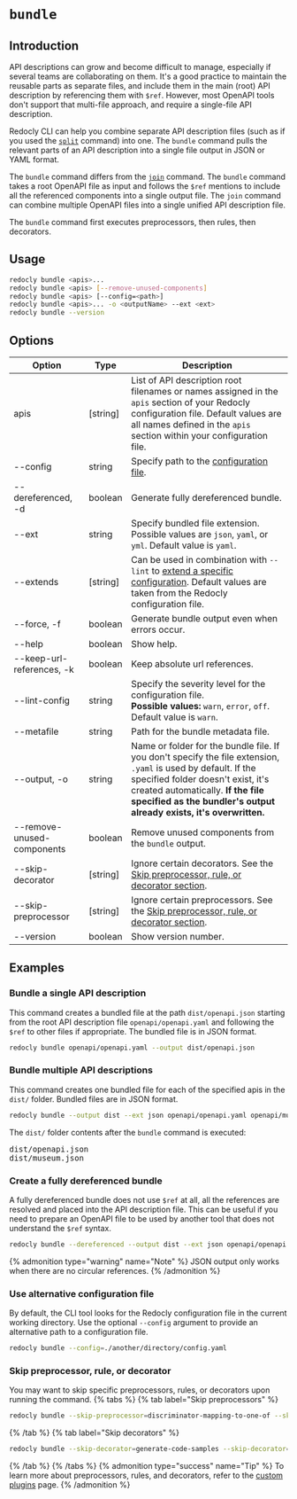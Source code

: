 # `bundle`

## Introduction

API descriptions can grow and become difficult to manage, especially if several teams are collaborating on them. It's a good practice to maintain the reusable parts as separate files, and include them in the main (root) API description by referencing them with `$ref`. However, most OpenAPI tools don't support that multi-file approach, and require a single-file API description.

Redocly CLI can help you combine separate API description files (such as if you used the [`split`](./split.md) command) into one. The `bundle` command pulls the relevant parts of an API description into a single file output in JSON or YAML format.

The `bundle` command differs from the [`join`](./join.md) command. The `bundle` command takes a root OpenAPI file as input and follows the `$ref` mentions to include all the referenced components into a single output file. The `join` command can combine multiple OpenAPI files into a single unified API description file.

The `bundle` command first executes preprocessors, then rules, then decorators.

## Usage

```bash
redocly bundle <apis>...
redocly bundle <apis> [--remove-unused-components]
redocly bundle <apis> [--config=<path>]
redocly bundle <apis>... -o <outputName> --ext <ext>
redocly bundle --version
```

## Options

| Option                     | Type     | Description                                                                                                                                                                                                                                                     |
| -------------------------- | -------- | --------------------------------------------------------------------------------------------------------------------------------------------------------------------------------------------------------------------------------------------------------------- |
| apis                       | [string] | List of API description root filenames or names assigned in the `apis` section of your Redocly configuration file. Default values are all names defined in the `apis` section within your configuration file.                                                   |
| --config                   | string   | Specify path to the [configuration file](#use-alternative-configuration-file).                                                                                                                                                                                  |
| --dereferenced, -d         | boolean  | Generate fully dereferenced bundle.                                                                                                                                                                                                                             |
| --ext                      | string   | Specify bundled file extension. Possible values are `json`, `yaml`, or `yml`. Default value is `yaml`.                                                                                                                                                          |
| --extends                  | [string] | Can be used in combination with `--lint` to [extend a specific configuration](./lint.md#extend-configuration). Default values are taken from the Redocly configuration file.                                                                                    |
| --force, -f                | boolean  | Generate bundle output even when errors occur.                                                                                                                                                                                                                  |
| --help                     | boolean  | Show help.                                                                                                                                                                                                                                                      |
| --keep-url-references, -k  | boolean  | Keep absolute url references.                                                                                                                                                                                                                                   |
| --lint-config              | string   | Specify the severity level for the configuration file. <br/> **Possible values:** `warn`, `error`, `off`. Default value is `warn`.                                                                                                                              |
| --metafile                 | string   | Path for the bundle metadata file.                                                                                                                                                                                                                              |
| --output, -o               | string   | Name or folder for the bundle file. If you don't specify the file extension, `.yaml` is used by default. If the specified folder doesn't exist, it's created automatically. **If the file specified as the bundler's output already exists, it's overwritten.** |
| --remove-unused-components | boolean  | Remove unused components from the `bundle` output.                                                                                                                                                                                                              |
| --skip-decorator           | [string] | Ignore certain decorators. See the [Skip preprocessor, rule, or decorator section](#skip-preprocessor-rule-or-decorator).                                                                                                                                       |
| --skip-preprocessor        | [string] | Ignore certain preprocessors. See the [Skip preprocessor, rule, or decorator section](#skip-preprocessor-rule-or-decorator).                                                                                                                                    |
| --version                  | boolean  | Show version number.                                                                                                                                                                                                                                            |

## Examples

### Bundle a single API description

This command creates a bundled file at the path `dist/openapi.json` starting from the root API description file `openapi/openapi.yaml` and following the `$ref` to other files if appropriate. The bundled file is in JSON format.

```bash
redocly bundle openapi/openapi.yaml --output dist/openapi.json
```

### Bundle multiple API descriptions

This command creates one bundled file for each of the specified apis in the `dist/` folder. Bundled files are in JSON format.

```bash Command
redocly bundle --output dist --ext json openapi/openapi.yaml openapi/museum.yaml
```

The `dist/` folder contents after the `bundle` command is executed:

<pre>
dist/openapi.json
dist/museum.json
</pre>

### Create a fully dereferenced bundle

A fully dereferenced bundle does not use `$ref` at all, all the references are resolved and placed into the API description file. This can be useful if you need to prepare an OpenAPI file to be used by another tool that does not understand the `$ref` syntax.

```bash
redocly bundle --dereferenced --output dist --ext json openapi/openapi.yaml openapi/museum.yaml
```

{% admonition type="warning" name="Note" %}
JSON output only works when there are no circular references.
{% /admonition %}

### Use alternative configuration file

By default, the CLI tool looks for the Redocly configuration file in the current working directory. Use the optional `--config` argument to provide an alternative path to a configuration file.

```bash
redocly bundle --config=./another/directory/config.yaml
```

### Skip preprocessor, rule, or decorator

You may want to skip specific preprocessors, rules, or decorators upon running the command.
{% tabs %}
{% tab label="Skip preprocessors" %}

```bash
redocly bundle --skip-preprocessor=discriminator-mapping-to-one-of --skip-preprocessor=another-example
```

{% /tab  %}
{% tab label="Skip decorators" %}

```bash
redocly bundle --skip-decorator=generate-code-samples --skip-decorator=remove-internal-operations
```

{% /tab  %}
{% /tabs  %}
{% admonition type="success" name="Tip" %}
To learn more about preprocessors, rules, and decorators, refer to the [custom plugins](../custom-plugins/index.md) page.
{% /admonition %}
